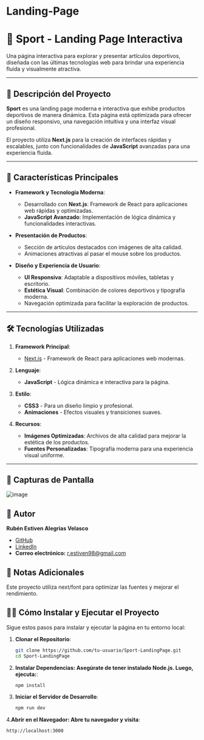 # Landing-Page
# 🏅 **Sport - Landing Page Interactiva**

Una página interactiva para explorar y presentar artículos deportivos, diseñada con las últimas tecnologías web para brindar una experiencia fluida y visualmente atractiva.

---

## 📖 **Descripción del Proyecto**

**Sport** es una landing page moderna e interactiva que exhibe productos deportivos de manera dinámica. Esta página está optimizada para ofrecer un diseño responsivo, una navegación intuitiva y una interfaz visual profesional.

El proyecto utiliza **Next.js** para la creación de interfaces rápidas y escalables, junto con funcionalidades de **JavaScript** avanzadas para una experiencia fluida.

---

## 🚀 **Características Principales**

- **Framework y Tecnología Moderna**:
  - Desarrollado con **Next.js**: Framework de React para aplicaciones web rápidas y optimizadas.
  - **JavaScript Avanzado**: Implementación de lógica dinámica y funcionalidades interactivas.

- **Presentación de Productos**:
  - Sección de artículos destacados con imágenes de alta calidad.
  - Animaciones atractivas al pasar el mouse sobre los productos.

- **Diseño y Experiencia de Usuario**:
  - **UI Responsiva**: Adaptable a dispositivos móviles, tabletas y escritorio.
  - **Estética Visual**: Combinación de colores deportivos y tipografía moderna.
  - Navegación optimizada para facilitar la exploración de productos.

---

## 🛠️ **Tecnologías Utilizadas**

1. **Framework Principal**:
   - [Next.js](https://nextjs.org/) - Framework de React para aplicaciones web modernas.

2. **Lenguaje**:
   - **JavaScript** - Lógica dinámica e interactiva para la página.

3. **Estilo**:
   - **CSS3** - Para un diseño limpio y profesional.
   - **Animaciones** - Efectos visuales y transiciones suaves.

4. **Recursos**:
   - **Imágenes Optimizadas**: Archivos de alta calidad para mejorar la estética de los productos.
   - **Fuentes Personalizadas**: Tipografía moderna para una experiencia visual uniforme.

---




## 🎨 Capturas de Pantalla
![image](https://github.com/user-attachments/assets/f311274b-9ffc-4cf2-aed1-fe7686559523)

## 🌟 Autor
**Rubén Estiven Alegrias Velasco**  
- [GitHub](https://github.com/russven)  
- [LinkedIn](https://www.linkedin.com/in/ruben-alegrias-b8560a2a5/)  
- **Correo electrónico:** [r.estiven98@gmail.com](mailto:r.estiven98@gmail.com) 

## 📝 Notas Adicionales
Este proyecto utiliza next/font para optimizar las fuentes y mejorar el rendimiento.

## 🧑‍💻 **Cómo Instalar y Ejecutar el Proyecto**
Sigue estos pasos para instalar y ejecutar la página en tu entorno local:

1. **Clonar el Repositorio**:
   ```bash
   git clone https://github.com/tu-usuario/Sport-LandingPage.git
   cd Sport-LandingPage
2. **Instalar Dependencias: Asegúrate de tener instalado Node.js. Luego, ejecuta:**:
   ```bash
   npm install

3. **Iniciar el Servidor de Desarrollo**:
   ```bash
   npm run dev
   
4.**Abrir en el Navegador: Abre tu navegador y visita**:
   ```bash
http://localhost:3000












